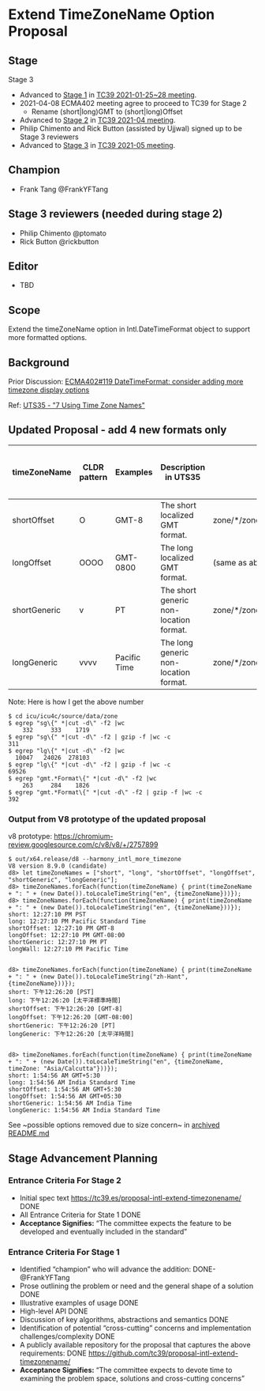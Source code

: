 # Extend TimeZoneName Option Proposal

<!--
 
  1.  Add a post-rewrite git hook to auto-rebuild the output on every commit:
      ```sh
      cp hooks/post-rewrite .git/hooks/post-rewrite
      chmod +x .git/hooks/post-rewrite
      ```
-->
## Stage 
Stage 3

* Advanced to [Stage 1](https://docs.google.com/presentation/d/1G8XTK4tjzXxJAs6GpZvrd6SjxL40h_fgrEq9CN6jDPw/edit#slide=id.p) in [TC39 2021-01-25~28 meeting](https://github.com/tc39/agendas/blob/master/2021/01.md).
* 2021-04-08 ECMA402 meeting agree to proceed to TC39 for Stage 2
  * Rename (short|long)GMT to (short|long)Offset 
*  Advanced to [Stage 2](https://docs.google.com/presentation/d/1eYuygaDvErbftDjg4S6zCYqhaxpEiCyFDDdpjmPaMyo/) in [TC39 2021-04 meeting](https://github.com/tc39/agendas/blob/master/2021/04.md).
  * Philip Chimento and Rick Button (assisted by Ujjwal) signed up to be Stage 3 reviewers
*  Advanced to [Stage 3](https://docs.google.com/presentation/d/1N4QoCxFVM4ZKr9gDnaDDnrHb-5_rPTy-wydp-f90xBM) in [TC39 2021-05 meeting](https://github.com/tc39/agendas/blob/master/2021/05.md).



## Champion
* Frank Tang @FrankYFTang

## Stage 3 reviewers (needed during stage 2)
* Philip Chimento @ptomato
* Rick Button @rickbutton 

## Editor
* TBD

## Scope
  Extend the timeZoneName option in Intl.DateTimeFormat object to support more formatted options.
  
## Background
Prior Discussion: [ECMA402#119 DateTimeFormat: consider adding more timezone display options](https://github.com/tc39/ecma402/issues/119)
 
Ref: [UTS35 - "7 Using Time Zone Names"](http://unicode.org/reports/tr35/tr35-dates.html#Using_Time_Zone_Names)
##  Updated Proposal - add 4 new formats only
| timeZoneName | CLDR pattern | Examples | Description in UTS35 | ICU key | Total # of items in 476 locales| Total bytes in UTF8 | Compressed Size |
| --- | --- |--- | --- | --- | --- | --- | --- |
| shortOffset | O | GMT-8  | The short localized GMT format. | zone/\*/zoneStrings/gmt\.\*Format | 263 | 1826 | 392 |
| longOffset  | OOOO | GMT-0800 | The long localized GMT format. | (same as above) | (no extra from above) | (no extra from above) | (no extra from above) |
| shortGeneric  | v | PT | The short generic non-location format. | zone/\*/zoneStrings/meta:\*/sg | 332  | 1719  |  311 | 
| longGeneric | vvvv | Pacific Time | The long generic non-location format. | zone/\*/zoneStrings/meta:\*/lg | 10047 | 278103 | 69526 |

Note:
Here is how I get the above number

```
$ cd icu/icu4c/source/data/zone
$ egrep "sg\{" *|cut -d\" -f2 |wc
    332     333    1719
$ egrep "sg\{" *|cut -d\" -f2 | gzip -f |wc -c
311
$ egrep "lg\{" *|cut -d\" -f2 |wc 
  10047   24026  278103 
$ egrep "lg\{" *|cut -d\" -f2 | gzip -f |wc -c
69526
$ egrep "gmt.*Format\{" *|cut -d\" -f2 |wc
    263     284    1826
$ egrep "gmt.*Format\{" *|cut -d\" -f2 | gzip -f |wc -c
392
```

### Output from V8 prototype of the updated proposal
v8 prototype: https://chromium-review.googlesource.com/c/v8/v8/+/2757899

```
$ out/x64.release/d8 --harmony_intl_more_timezone
V8 version 8.9.0 (candidate)
d8> let timeZoneNames = ["short", "long", "shortOffset", "longOffset", "shortGeneric", "longGeneric"];
d8> timeZoneNames.forEach(function(timeZoneName) { print(timeZoneName + ": " + (new Date()).toLocaleTimeString("en", {timeZoneName}))});
d8> timeZoneNames.forEach(function(timeZoneName) { print(timeZoneName + ": " + (new Date()).toLocaleTimeString("en", {timeZoneName}))});
short: 12:27:10 PM PST
long: 12:27:10 PM Pacific Standard Time
shortOffset: 12:27:10 PM GMT-8
longOffset: 12:27:10 PM GMT-08:00
shortGeneric: 12:27:10 PM PT
longWall: 12:27:10 PM Pacific Time


d8> timeZoneNames.forEach(function(timeZoneName) { print(timeZoneName + ": " + (new Date()).toLocaleTimeString("zh-Hant", {timeZoneName}))});
short: 下午12:26:20 [PST]
long: 下午12:26:20 [太平洋標準時間]
shortOffset: 下午12:26:20 [GMT-8]
longOffset: 下午12:26:20 [GMT-08:00]
shortGeneric: 下午12:26:20 [PT]
longGeneric: 下午12:26:20 [太平洋時間]


d8> timeZoneNames.forEach(function(timeZoneName) { print(timeZoneName + ": " + (new Date()).toLocaleTimeString("en", {timeZoneName, timeZone: "Asia/Calcutta"}))});
short: 1:54:56 AM GMT+5:30
long: 1:54:56 AM India Standard Time
shortOffset: 1:54:56 AM GMT+5:30
longOffset: 1:54:56 AM GMT+05:30
shortGeneric: 1:54:56 AM India Time
longGeneric: 1:54:56 AM India Standard Time

```
See ~possible options removed due to size concern~ in [archived README.md](https://github.com/tc39-transfer/proposal-intl-extend-timezonename/blob/main/README-old.md)

## Stage Advancement Planning

### Entrance Criteria For Stage 2
* Initial spec text  https://tc39.es/proposal-intl-extend-timezonename/ DONE
* All Entrance Criteria for State 1 DONE
* **Acceptance Signifies:** “The committee expects the feature to be developed and eventually included in the standard”

### Entrance Criteria For Stage 1
* Identified “champion” who will advance the addition: DONE- @FrankYFTang
* Prose outlining the problem or need and the general shape of a solution DONE
* Illustrative examples of usage DONE
* High-level API DONE
* Discussion of key algorithms, abstractions and semantics DONE
* Identification of potential “cross-cutting” concerns and implementation challenges/complexity DONE
* A publicly available repository for the proposal that captures the above requirements: DONE  https://github.com/tc39/proposal-intl-extend-timezonename/ 
* **Acceptance Signifies:** “The committee expects to devote time to examining the problem space, solutions and cross-cutting concerns”

